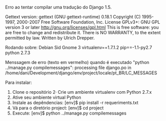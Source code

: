 Erro ao tentar compilar uma tradução do Django 1.5.

Gettext version:
gettext (GNU gettext-runtime) 0.18.1
Copyright (C) 1995-1997, 2000-2007 Free Software Foundation, Inc.
License GPLv3+: GNU GPL version 3 or later <http://gnu.org/licenses/gpl.html>
This is free software: you are free to change and redistribute it.
There is NO WARRANTY, to the extent permitted by law.
Written by Ulrich Drepper.

Rodando sobre:
Debian Sid 
Gnome 3
virtualenv==1.7.1.2
pip==-1.1-py2.7 
python 2.7.3

Menssagem de erro (texto em vermelho) quando é executado "python ../manage.py compilemessages":
processing file django.po in /home/dani/Development/django/env/project/locale/pt_BR/LC_MESSAGES

Para instalar:
1. Clone o repositório
2· Crie um ambiente virtualenv com Python 2.7.x
3. Ative seu ambiente virtual Python
4. Instale as depêndencias: [env]$ pip install -r requeriments.txt
5. Vá para o diretório project: [env]$ cd project
6. Execute: [env]$ python ../manage.py compilemessages
